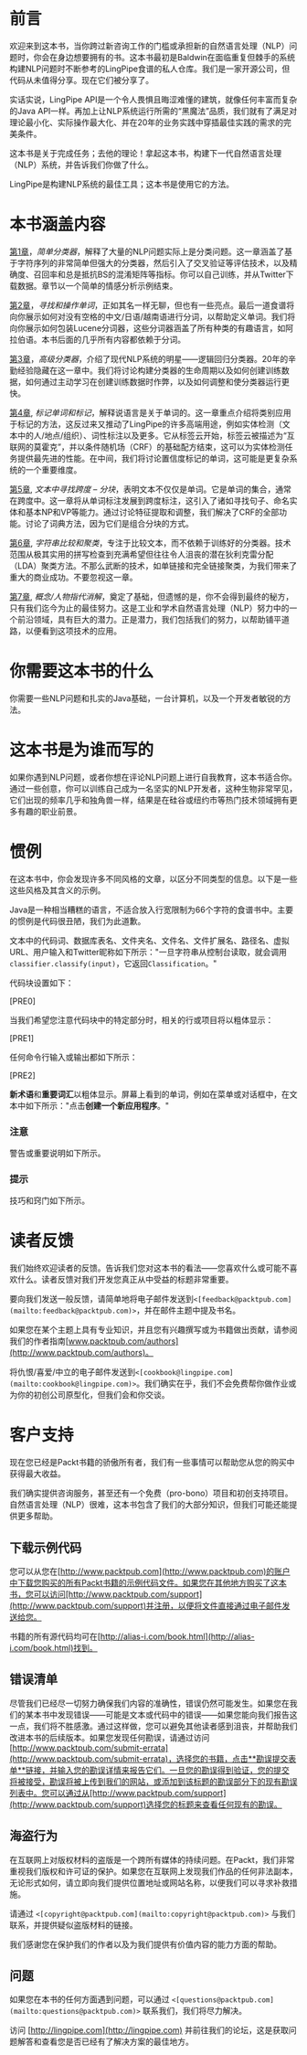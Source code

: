 # 前言

欢迎来到这本书，当你跨过新咨询工作的门槛或承担新的自然语言处理（NLP）问题时，你会在身边想要拥有的书。这本书最初是Baldwin在面临重复但棘手的系统构建NLP问题时不断参考的LingPipe食谱的私人仓库。我们是一家开源公司，但代码从未值得分享。现在它们被分享了。

实话实说，LingPipe API是一个令人畏惧且晦涩难懂的建筑，就像任何丰富而复杂的Java API一样。再加上让NLP系统运行所需的“黑魔法”品质，我们就有了满足对理论最小化、实际操作最大化、并在20年的业务实践中穿插最佳实践的需求的完美条件。

这本书是关于完成任务；去他的理论！拿起这本书，构建下一代自然语言处理（NLP）系统，并告诉我们你做了什么。

LingPipe是构建NLP系统的最佳工具；这本书是使用它的方法。

# 本书涵盖内容

[第1章](part0014_split_000.html#page "Chapter 1. Simple Classifiers")，*简单分类器*，解释了大量的NLP问题实际上是分类问题。这一章涵盖了基于字符序列的非常简单但强大的分类器，然后引入了交叉验证等评估技术，以及精确度、召回率和总是抵抗BS的混淆矩阵等指标。你可以自己训练，并从Twitter下载数据。章节以一个简单的情感分析示例结束。

[第2章](part0027_split_000.html#page "Chapter 2. Finding and Working with Words")，*寻找和操作单词*，正如其名一样无聊，但也有一些亮点。最后一道食谱将向你展示如何对没有空格的中文/日语/越南语进行分词，以帮助定义单词。我们将向你展示如何包装Lucene分词器，这些分词器涵盖了所有种类的有趣语言，如阿拉伯语。本书后面的几乎所有内容都依赖于分词。

[第3章](part0036_split_000.html#page "Chapter 3. Advanced Classifiers")，*高级分类器*，介绍了现代NLP系统的明星——逻辑回归分类器。20年的辛勤经验隐藏在这一章中。我们将讨论构建分类器的生命周期以及如何创建训练数据，如何通过主动学习在创建训练数据时作弊，以及如何调整和使分类器运行更快。

[第4章](part0051_split_000.html#page "第4章. 标记单词和标记"), *标记单词和标记*，解释说语言是关于单词的。这一章重点介绍将类别应用于标记的方法，这反过来又推动了LingPipe的许多高端用途，例如实体检测（文本中的人/地点/组织）、词性标注以及更多。它从标签云开始，标签云被描述为“互联网的莫霍克”，并以条件随机场（CRF）的基础配方结束，这可以为实体检测任务提供最先进的性能。在中间，我们将讨论置信度标记的单词，这可能是更复杂系统的一个重要维度。

[第5章](part0061_split_000.html#page "第5章. 文本中寻找跨度 – 分块"), *文本中寻找跨度 – 分块*，表明文本不仅仅是单词。它是单词的集合，通常在跨度中。这一章将从单词标注发展到跨度标注，这引入了诸如寻找句子、命名实体和基本NP和VP等能力。通过讨论特征提取和调整，我们解决了CRF的全部功能。讨论了词典方法，因为它们是组合分块的方式。

[第6章](part0075_split_000.html#page "第6章. 字符串比较和聚类"), *字符串比较和聚类*，专注于比较文本，而不依赖于训练好的分类器。技术范围从极其实用的拼写检查到充满希望但往往令人沮丧的潜在狄利克雷分配（LDA）聚类方法。不那么武断的技术，如单链接和完全链接聚类，为我们带来了重大的商业成功。不要忽视这一章。

[第7章](part0085_split_000.html#page "第7章. 概念/人物指代消解"), *概念/人物指代消解*，奠定了基础，但遗憾的是，你不会得到最终的秘方，只有我们迄今为止的最佳努力。这是工业和学术自然语言处理（NLP）努力中的一个前沿领域，具有巨大的潜力。正是潜力，我们包括我们的努力，以帮助铺平道路，以便看到这项技术的应用。

# 你需要这本书的什么

你需要一些NLP问题和扎实的Java基础，一台计算机，以及一个开发者敏锐的方法。

# 这本书是为谁而写的

如果你遇到NLP问题，或者你想在评论NLP问题上进行自我教育，这本书适合你。通过一些创意，你可以训练自己成为一名坚实的NLP开发者，这种生物非常罕见，它们出现的频率几乎和独角兽一样，结果是在硅谷或纽约市等热门技术领域拥有更多有趣的职业前景。

# 惯例

在这本书中，你会发现许多不同风格的文章，以区分不同类型的信息。以下是一些这些风格及其含义的示例。 

Java是一种相当糟糕的语言，不适合放入行宽限制为66个字符的食谱书中。主要的惯例是代码很丑陋，我们为此道歉。

文本中的代码词、数据库表名、文件夹名、文件名、文件扩展名、路径名、虚拟URL、用户输入和Twitter昵称如下所示："一旦字符串从控制台读取，就会调用`classifier.classify(input)`，它返回`Classification`。"

代码块设置如下：

[PRE0]

当我们希望您注意代码块中的特定部分时，相关的行或项目将以粗体显示：

[PRE1]

任何命令行输入或输出都如下所示：

[PRE2]

**新术语**和**重要词汇**以粗体显示。屏幕上看到的单词，例如在菜单或对话框中，在文本中如下所示："点击**创建一个新应用程序**。"

### 注意

警告或重要说明如下所示。

### 提示

技巧和窍门如下所示。

# 读者反馈

我们始终欢迎读者的反馈。告诉我们您对这本书的看法——您喜欢什么或可能不喜欢什么。读者反馈对我们开发您真正从中受益的标题非常重要。

要向我们发送一般反馈，请简单地将电子邮件发送到`<[feedback@packtpub.com](mailto:feedback@packtpub.com)>`，并在邮件主题中提及书名。

如果您在某个主题上具有专业知识，并且您有兴趣撰写或为书籍做出贡献，请参阅我们的作者指南[www.packtpub.com/authors](http://www.packtpub.com/authors)。

将仇恨/喜爱/中立的电子邮件发送到`<[cookbook@lingpipe.com](mailto:cookbook@lingpipe.com)>`。我们确实在乎，我们不会免费帮你做作业或为你的初创公司原型化，但我们会和你交谈。

# 客户支持

现在您已经是Packt书籍的骄傲所有者，我们有一些事情可以帮助您从您的购买中获得最大收益。

我们确实提供咨询服务，甚至还有一个免费（pro-bono）项目和初创支持项目。自然语言处理（NLP）很难，这本书包含了我们的大部分知识，但我们可能还能提供更多帮助。

## 下载示例代码

您可以从您在[http://www.packtpub.com](http://www.packtpub.com)的账户中下载您购买的所有Packt书籍的示例代码文件。如果您在其他地方购买了这本书，您可以访问[http://www.packtpub.com/support](http://www.packtpub.com/support)并注册，以便将文件直接通过电子邮件发送给您。

书籍的所有源代码均可在[http://alias-i.com/book.html](http://alias-i.com/book.html)找到。

## 错误清单

尽管我们已经尽一切努力确保我们内容的准确性，错误仍然可能发生。如果您在我们的某本书中发现错误——可能是文本或代码中的错误——如果您能向我们报告这一点，我们将不胜感激。通过这样做，您可以避免其他读者感到沮丧，并帮助我们改进本书的后续版本。如果您发现任何勘误，请通过访问[http://www.packtpub.com/submit-errata](http://www.packtpub.com/submit-errata)，选择您的书籍，点击**勘误提交表单**链接，并输入您的勘误详情来报告它们。一旦您的勘误得到验证，您的提交将被接受，勘误将被上传到我们的网站，或添加到该标题的勘误部分下的现有勘误列表中。您可以通过从[http://www.packtpub.com/support](http://www.packtpub.com/support)选择您的标题来查看任何现有的勘误。

## 海盗行为

在互联网上对版权材料的盗版是一个跨所有媒体的持续问题。在Packt，我们非常重视我们版权和许可证的保护。如果您在互联网上发现我们作品的任何非法副本，无论形式如何，请立即向我们提供位置地址或网站名称，以便我们可以寻求补救措施。

请通过 `<[copyright@packtpub.com](mailto:copyright@packtpub.com)>` 与我们联系，并提供疑似盗版材料的链接。

我们感谢您在保护我们的作者以及为我们提供有价值内容的能力方面的帮助。

## 问题

如果您在本书的任何方面遇到问题，可以通过 `<[questions@packtpub.com](mailto:questions@packtpub.com)>` 联系我们，我们将尽力解决。

访问 [http://lingpipe.com](http://lingpipe.com) 并前往我们的论坛，这是获取问题解答和查看您是否已经有了解决方案的最佳地方。
